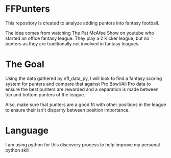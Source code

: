 # FFPunters

This repository is created to analyze adding punters into fantasy football.

The idea comes from watching The Pat McAfee Show on youtube who started an office fantasy league. They play a 2 Kicker league, but no punters as they are traditionally not involved in fantasy leagues.

# The Goal

Using the data gathered by nfl_data_py, I will look to find a fantasy scoring system for punters and compare that against Pro Bowl/All Pro data to ensure the best punters are rewarded and a separation is made between top and bottom punters of the league.

Also, make sure that punters are a good fit with other positions in the league to ensure their isn't disparity between position importance.

# Language

I am using python for this discovery process to help improve my personal python skill. 
